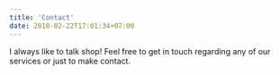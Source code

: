 ```yaml
---
title: 'Contact'
date: 2018-02-22T17:01:34+07:00
---
```


I always like to talk shop! Feel free to get in touch regarding any of our services or just to make contact.

